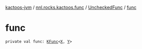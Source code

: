[kactoos-jvm](../../index.md) / [nnl.rocks.kactoos.func](../index.md) / [UncheckedFunc](index.md) / [func](./func.md)

# func

`private val func: `[`KFunc`](../../nnl.rocks.kactoos/-k-func.md)`<`[`X`](index.md#X)`, `[`Y`](index.md#Y)`>`